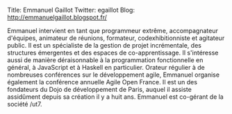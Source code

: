 Title: Emmanuel Gaillot
Twitter: egaillot
Blog: http://emmanuelgaillot.blogspot.fr/

Emmanuel intervient en tant que programmeur extrême, accompagnateur d'équipes, animateur de réunions, formateur, codexhibitionniste et agitateur public.
Il est un spécialiste de la gestion de projet incrémentale, des structures émergentes et des espaces de co-apprentissage.
Il s'intéresse aussi de manière déraisonnable à la programmation fonctionnelle en général, à JavaScript et à Haskell en particulier.
Orateur régulier à de nombreuses conférences sur le développement agile, Emmanuel organise également la conférence annuelle Agile Open France.
Il est un des fondateurs du Dojo de développement de Paris, auquel il assiste assidûment depuis sa création il y a huit ans.
Emmanuel est co-gérant de la société /ut7.
